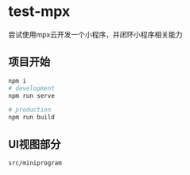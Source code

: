 # test-mpx

尝试使用mpx云开发一个小程序，并闭环小程序相关能力

## 项目开始

```sh
npm i
# development
npm run serve

# production
npm run build
```

## UI视图部分

`src/miniprogram`
